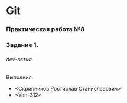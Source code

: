 # Git
### Практическая работа №8
### Задание 1.
###### dev-ветка. 

Выполнил:
* <Скрипников Ростислав Станиславович>
* <Увп-312>
